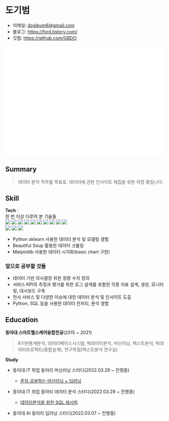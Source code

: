 
# 도기범

- 이메일: dogibum6@gmail.com 
- 블로그: https://ford.tistory.com/ 
- 깃헙: https://github.com/GBDO  

![Metrics](/metrics.plugin.isocalendar.fullyear.svg)

## Summary
> 데이터 분석 직무를 목표로, 데이터에 관한 인사이트 채집을 위한 여정 중입니다.

## Skill
<!-- 뱃지 만드는 법은 [여기](https://2dowon.netlify.app/etc/github-badge/)를 보세요. 내가 가진 기술들을 효과적으로 나타낼 수 있습니다. -->

**Tech** :  
한 번 이상 다루어 본 기술들   
<img src="https://img.shields.io/badge/Python-3766AB?style=flat-square&logo=Python&logoColor=white"/></a>
<img src ="https://img.shields.io/badge/R-blue.svg?&style=flat-square&logo=R&logoColor=#75AADB"/>
<img src ="https://img.shields.io/badge/PHP-black.svg?&style=flat-square&logo=PHP&logoColor=#777BB4"/>
<img src="https://img.shields.io/badge/C-A8B9CC?style=flat-square&logo=C&logoColor=white"/></a>
<img src="https://img.shields.io/badge/Unity-000000?style=flat-square&logo=Unity&logoColor=white"/></a>
<img src="https://img.shields.io/badge/PostgreSQL-skyblue?style=flat-square&logo=PostgreSQL&logoColor=white"/></a> 
<img src ="https://img.shields.io/badge/MYSQL-blue.svg?&style=flat-square&logo=MYSQL&logoColor=white"/>
<img src="https://img.shields.io/badge/Ubuntu-E95420?style=flat-square&logo=Ubuntu&logoColor=white"/></a>
<img src="https://img.shields.io/badge/Pandas-150458?style=flat-square&logo=Pandas&logoColor=white"/></a>
<img src="https://img.shields.io/badge/Numpy-013243?style=flat-square&logo=Numpy&logoColor=white"/></a>  
<img src="https://img.shields.io/badge/scikit learn-f7931e?style=flat-square&logo=scikit-learn&logoColor=white"/></a>
<img src="https://img.shields.io/badge/Qlick-green?style=flat-square&logo=Qlick&logoColor=white"/></a> 
<img src="https://img.shields.io/badge/Tableau-white?style=flat-square&logo=Tableau&logoColor=blue"/></a> 

- Python sklearn 사용한 데이터 분석 및 모델링 경험
- Beautiful Soup 활용한 데이터 크롤링
- Matplotlib 사용한 데이터 시각화(basic chart 구현)


### 앞으로 공부할 것들
- 데이터 기반 의사결정 위한 정량 수치 정의
- 서비스 KPI의 측정과 평가를 위한 로그 설계를 포함한 각종 지표 설계, 생성, 모니터링, 대시보드 구축
- 전사 서비스 및 다양한 이슈에 대한 데이터 분석 및 인사이트 도출
-  Python, SQL 등을 사용한 데이터 전처리, 분석 경험


<!-- ## Experience -->

## Education  

**동아대 스마트헬스케어융합전공**(2015 ~ 2021)  
> R기반통계분석, 데이터베이스시스템, 빅데이터분석, 머신러닝, 텍스트분석, 빅데이터프로젝트(종합설계), 연구학점(텍스트분석 연구실)

**Study**
- 동아대 IT 취업 동아리 머신러닝 스터디(2022.03.29 ~ 진행중)
  - [혼자 공부하는 머신러닝 + 딥러닝](https://g.co/kgs/3XhrQP)

- 동아대 IT 취업 동아리 데이터 분석 스터디(2022.03.29 ~ 진행중)
  - [데이터분석을 위한 SQL 레시피](https://g.co/kgs/wPVrmG)

- 동아대 AI 동아리 딥러닝 스터디(2022.03.07 ~ 진행중)


<!-- ## Projects -->

 
